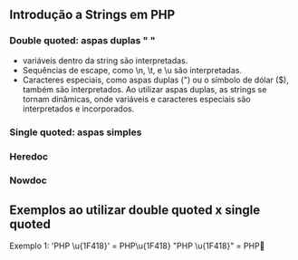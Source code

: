 ## Introdução a Strings em PHP 

### Double quoted: aspas duplas " "
- variáveis dentro da string são interpretadas.
- Sequências de escape, como \n, \t, e \u são interpretadas.
- Caracteres especiais, como aspas duplas (") ou o símbolo de dólar ($), também são interpretados.
Ao utilizar aspas duplas, as strings se tornam dinâmicas, onde variáveis e caracteres especiais são interpretados e incorporados.
### Single quoted: aspas simples

### Heredoc

### Nowdoc



## Exemplos ao utilizar double quoted x single quoted 

Exemplo 1:
'PHP \u{1F418}' = PHP\u{1F418}
"PHP \u{1F418}" = PHP🐘
